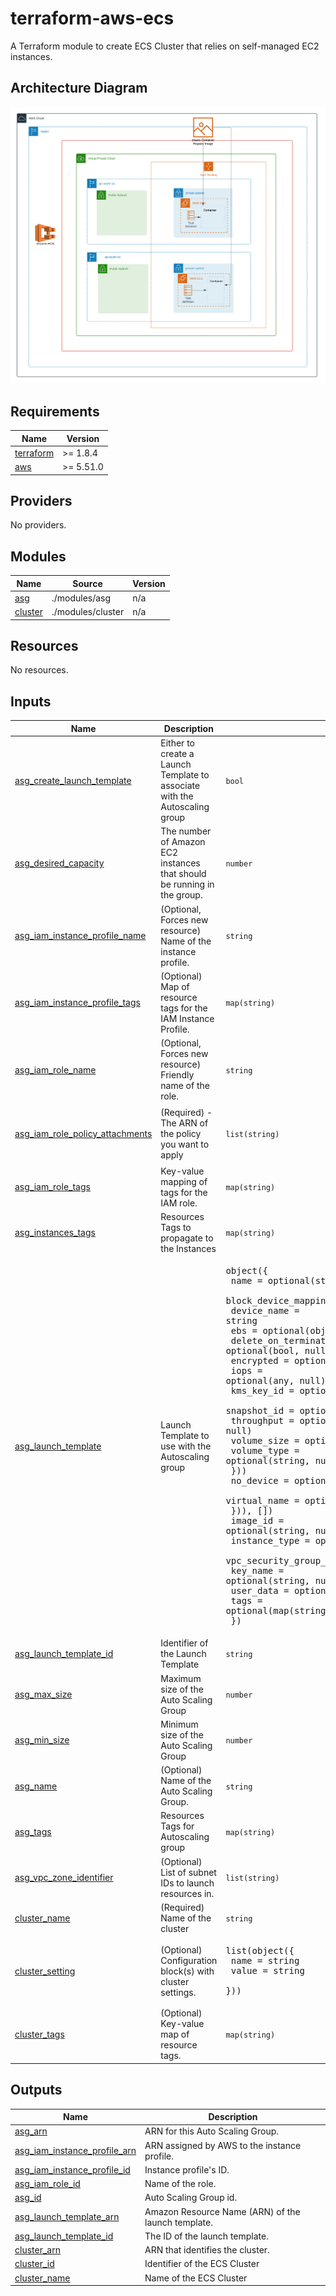 <!-- BEGIN_TF_DOCS -->
# terraform-aws-ecs

A Terraform module to create ECS Cluster that relies on self-managed EC2 instances.

## Architecture Diagram

![ECS Architecture Diagram](./diagrams/ecs-architecture.png)

## Requirements

| Name | Version |
|------|---------|
| <a name="requirement_terraform"></a> [terraform](#requirement\_terraform) | >=  1.8.4 |
| <a name="requirement_aws"></a> [aws](#requirement\_aws) | >= 5.51.0 |

## Providers

No providers.

## Modules

| Name | Source | Version |
|------|--------|---------|
| <a name="module_asg"></a> [asg](#module\_asg) | ./modules/asg | n/a |
| <a name="module_cluster"></a> [cluster](#module\_cluster) | ./modules/cluster | n/a |

## Resources

No resources.

## Inputs

| Name | Description | Type | Default | Required |
|------|-------------|------|---------|:--------:|
| <a name="input_asg_create_launch_template"></a> [asg\_create\_launch\_template](#input\_asg\_create\_launch\_template) | Either to create a Launch Template to associate with the Autoscaling group | `bool` | `true` | no |
| <a name="input_asg_desired_capacity"></a> [asg\_desired\_capacity](#input\_asg\_desired\_capacity) | The number of Amazon EC2 instances that should be running in the group. | `number` | n/a | yes |
| <a name="input_asg_iam_instance_profile_name"></a> [asg\_iam\_instance\_profile\_name](#input\_asg\_iam\_instance\_profile\_name) | (Optional, Forces new resource) Name of the instance profile. | `string` | `null` | no |
| <a name="input_asg_iam_instance_profile_tags"></a> [asg\_iam\_instance\_profile\_tags](#input\_asg\_iam\_instance\_profile\_tags) | (Optional) Map of resource tags for the IAM Instance Profile. | `map(string)` | `{}` | no |
| <a name="input_asg_iam_role_name"></a> [asg\_iam\_role\_name](#input\_asg\_iam\_role\_name) | (Optional, Forces new resource) Friendly name of the role. | `string` | `null` | no |
| <a name="input_asg_iam_role_policy_attachments"></a> [asg\_iam\_role\_policy\_attachments](#input\_asg\_iam\_role\_policy\_attachments) | (Required) - The ARN of the policy you want to apply | `list(string)` | <pre>[<br>  "arn:aws:iam::aws:policy/service-role/AmazonEC2ContainerServiceforEC2Role"<br>]</pre> | no |
| <a name="input_asg_iam_role_tags"></a> [asg\_iam\_role\_tags](#input\_asg\_iam\_role\_tags) | Key-value mapping of tags for the IAM role. | `map(string)` | `{}` | no |
| <a name="input_asg_instances_tags"></a> [asg\_instances\_tags](#input\_asg\_instances\_tags) | Resources Tags to propagate to the Instances | `map(string)` | `{}` | no |
| <a name="input_asg_launch_template"></a> [asg\_launch\_template](#input\_asg\_launch\_template) | Launch Template to use with the Autoscaling group | <pre>object({<br>    name = optional(string, null)<br>    block_device_mappings = optional(list(object({<br>      device_name = string<br>      ebs = optional(object({<br>        delete_on_termination = optional(bool, null)<br>        encrypted             = optional(any, null)<br>        iops                  = optional(any, null)<br>        kms_key_id            = optional(string, null)<br>        snapshot_id           = optional(string, null)<br>        throughput            = optional(any, null)<br>        volume_size           = optional(number, null)<br>        volume_type           = optional(string, null)<br>      }))<br>      no_device    = optional(any, null)<br>      virtual_name = optional(string, null)<br>    })), [])<br>    image_id               = optional(string, null)<br>    instance_type          = optional(string, null)<br>    vpc_security_group_ids = optional(list(string), [])<br>    key_name               = optional(string, null)<br>    user_data              = optional(string, null)<br>    tags                   = optional(map(string), {})<br>  })</pre> | `{}` | no |
| <a name="input_asg_launch_template_id"></a> [asg\_launch\_template\_id](#input\_asg\_launch\_template\_id) | Identifier of the Launch Template | `string` | `null` | no |
| <a name="input_asg_max_size"></a> [asg\_max\_size](#input\_asg\_max\_size) | Maximum size of the Auto Scaling Group | `number` | n/a | yes |
| <a name="input_asg_min_size"></a> [asg\_min\_size](#input\_asg\_min\_size) | Minimum size of the Auto Scaling Group | `number` | n/a | yes |
| <a name="input_asg_name"></a> [asg\_name](#input\_asg\_name) | (Optional) Name of the Auto Scaling Group. | `string` | n/a | yes |
| <a name="input_asg_tags"></a> [asg\_tags](#input\_asg\_tags) | Resources Tags for Autoscaling group | `map(string)` | `{}` | no |
| <a name="input_asg_vpc_zone_identifier"></a> [asg\_vpc\_zone\_identifier](#input\_asg\_vpc\_zone\_identifier) | (Optional) List of subnet IDs to launch resources in. | `list(string)` | n/a | yes |
| <a name="input_cluster_name"></a> [cluster\_name](#input\_cluster\_name) | (Required) Name of the cluster | `string` | n/a | yes |
| <a name="input_cluster_setting"></a> [cluster\_setting](#input\_cluster\_setting) | (Optional) Configuration block(s) with cluster settings. | <pre>list(object({<br>    name  = string<br>    value = string<br>  }))</pre> | `[]` | no |
| <a name="input_cluster_tags"></a> [cluster\_tags](#input\_cluster\_tags) | (Optional) Key-value map of resource tags. | `map(string)` | `{}` | no |

## Outputs

| Name | Description |
|------|-------------|
| <a name="output_asg_arn"></a> [asg\_arn](#output\_asg\_arn) | ARN for this Auto Scaling Group. |
| <a name="output_asg_iam_instance_profile_arn"></a> [asg\_iam\_instance\_profile\_arn](#output\_asg\_iam\_instance\_profile\_arn) | ARN assigned by AWS to the instance profile. |
| <a name="output_asg_iam_instance_profile_id"></a> [asg\_iam\_instance\_profile\_id](#output\_asg\_iam\_instance\_profile\_id) | Instance profile's ID. |
| <a name="output_asg_iam_role_id"></a> [asg\_iam\_role\_id](#output\_asg\_iam\_role\_id) | Name of the role. |
| <a name="output_asg_id"></a> [asg\_id](#output\_asg\_id) | Auto Scaling Group id. |
| <a name="output_asg_launch_template_arn"></a> [asg\_launch\_template\_arn](#output\_asg\_launch\_template\_arn) | Amazon Resource Name (ARN) of the launch template. |
| <a name="output_asg_launch_template_id"></a> [asg\_launch\_template\_id](#output\_asg\_launch\_template\_id) | The ID of the launch template. |
| <a name="output_cluster_arn"></a> [cluster\_arn](#output\_cluster\_arn) | ARN that identifies the cluster. |
| <a name="output_cluster_id"></a> [cluster\_id](#output\_cluster\_id) | Identifier of the ECS Cluster |
| <a name="output_cluster_name"></a> [cluster\_name](#output\_cluster\_name) | Name of the ECS Cluster |
<!-- END_TF_DOCS -->
